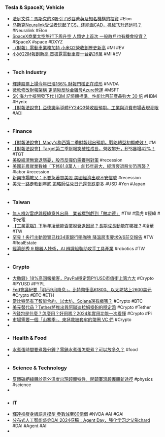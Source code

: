 ### Tesla & SpaceX; Vehicle
- [法庭文件：馬斯克的X吸引了矽谷菁英及知名機構的投資](https://news.cnyes.com/news/id/5692916) #Elon
- [马斯克Neuralink受试者玩起了CS，还能画CAD，机械飞升还远吗？](https://www.jiqizhixin.com/articles/2024-08-22) #Neuralink #Elon
- [SpaceX商業太空旅行下周升空 人類史上首次 一般散戶也有機會投資？](https://std.stheadline.com/realtime/article/2018816/即時-財經-SpaceX商業太空旅行下周升空-人類史上首次-一般散戶也有機會投資) #SpaceX #space #DXYZ
- [〈財報〉電動車業務加持 小米Q2營收創歷史新高](https://news.cnyes.com/news/id/5691913) #MI #EV
- [小米Q2財報創新高 首披露電動車賣一台虧26萬](https://www.cna.com.tw/news/acn/202408220199.aspx) #MI #EV
-
- ### Tech Industry
- [輝達股票上揚今年已漲166% 財報門檻正在成形](https://news.cnyes.com/news/id/5692130) #NVDA
- [微軟修改財報架構 更清晰反映金雞母Azure營運](https://www.moneydj.com/kmdj/news/newsviewer.aspx?a=200a1605-52f1-4057-92be-c6650656ab47) #MSFT
- [SK 海力士擬開發下代 HBM 記憶體標準，性能比目前產品強大 30 倍](https://technews.tw/2024/08/22/sk-hynix-next-gen-hbm-memory/) #HBM #Hynix
- [【財報法說會】亞德諾半導體FY24Q3營收超預期，工業與消費市場表現亮眼](https://magnifier.cmoney.tw/【財報法說會】亞德諾半導體fy24q3營收超預期，工業/) #ADI
-
- ### Finance
- [【財報法說會】Macy's梅西第二季財報超出預期，戰略轉型初顯成效！](https://magnifier.cmoney.tw/梅西/) #M
- [【財報法說會】Target第二季財報突破性成長，營收攀升，EPS暴增42%！](https://magnifier.cmoney.tw/target/) #TGT
- [美股經濟無衰退隱憂，股市反彈仍需獲利對策](https://news.cnyes.com/news/id/5693209) #recession
- [美國非農就業數據「下修81.8萬人」創15年最大，經濟衰退股災恐再襲？](https://www.blocktempo.com/u-s-nonfarm-payrolls-revised-down/) #labor #recession
- [新興市場教父：不要急著買美股 美國經濟出現不安信號](https://news.cnyes.com/news/id/5692478) #recession
- [美元一路走軟到年底 策略師估兌日元還會跌更多](https://news.cnyes.com/news/id/5692474) #USD #Yen #Japan
-
- ### Taiwan
- [無人機2/雷虎與經緯意外出局　業者標到虧到「做功德」](https://www.primenews.com.tw/article/21945/) #TW #雷虎 #經緯 #中光電
- [【工業電腦】下半年凌華能否擺脫衰退困局 ? 長期成長動能在哪裡 ?](https://uanalyze.com.tw/articles/906206083) #凌華 #TW
- [罕見！央行主動證實已找34家銀行喝咖啡 降溫房市要求9/6前交報告](https://news.cnyes.com/news/id/5691752) #TW #RealEstate
- [經濟部秀 9 機器人技術，AI 辨識組裝助攻手工具產業](https://technews.tw/2024/08/22/taiwan-robotics-and-intelligent-automation-exhibition/) #robotics #TW
-
- ### Crypto
- [大撒錢》18%高回報搶客，PayPal穩定幣PYUSD市值衝上第六大](https://www.blocktempo.com/pyusd-rises-to-become-the-sixth-largest-stablecoin/) #Crypto #PYUSD #PYPL
- [Fed會議紀要「明示9月降息」，比特幣衝高61800、以太坊站上2600美元](https://www.blocktempo.com/fomc-made-it-clear-that-interest-rates-will-be-cut-in-september/) #Crypto #BTC #ETH
- [當比特幣有了智能合約，以太坊、Solana還有戲嗎？](https://www.blocktempo.com/if-bitcoin-has-smart-contracts-what-will-happen-without-ethereum-and-solana/) #Crypto #BTC
- [美元替代品？Tether將推出與阿聯迪拉姆掛鉤的穩定幣](https://news.cnyes.com/news/id/5691912) #Crypto #Tether
- [Pi錢包是什麼？怎麼用？好用嗎？2024年實用功能一次看懂](https://www.sogi.com.tw/articles/piapp/6262613) #Crypto #Pi
- [市場需要一個「山寨季」，來拯救被套牢的幣圈 VC 們](https://www.blocktempo.com/vcs-have-begun-to-defend-their-rights/) #Crypto
-
- ### Health & Food
- [水煮蛋時間要煮幾分鐘？電鍋水煮蛋怎麼煮？可以放多久？](https://www.edh.tw/article/36472) #food
-
- ### Science & Technology
- [反鐵磁絕緣體於意外溫度出現超導特性，開闢室溫超導體新途徑](https://technews.tw/2024/08/22/electron-pair-room-temperature-superconductor-cooper-pair/) #physics #science
-
- ### IT
- [輝達推瘦身版語言模型 參數減至80億個](https://news.cnyes.com/news/id/5693116) #NVDA #AI #GAI
- [分布式人工智能盛会DAI 2024征稿：Agent Day，强化学习之父Richard](https://www.jiqizhixin.com/articles/2024-08-22-4) #DAI #Agent #AI
-